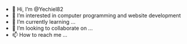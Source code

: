 - 👋 Hi, I’m @Yechiel82
- 👀 I’m interested in computer programming and website development
- 🌱 I’m currently learning ...
- 💞️ I’m looking to collaborate on ...
- 📫 How to reach me ...

<!---
Yechiel82/Yechiel82 is a ✨ special ✨ repository because its `README.md` (this file) appears on your GitHub profile.
You can click the Preview link to take a look at your changes.
--->
